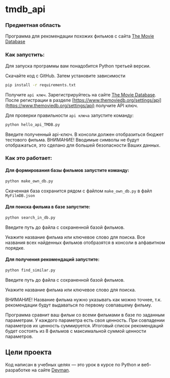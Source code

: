 # tmdb_api
### Предметная область

Программа для рекомендации похожих фильмов с сайта [The Movie Database](https://www.themoviedb.org/)

### Как запустить:

Для запуска программы вам понадобится Python третьей версии.

Скачайте код с GitHub. Затем установите зависимости
```sh
pip install -r requirements.txt
```

Получите `api ключ`. Зарегистрируйтесь на сайте 
[The Movie Database](https://www.themoviedb.org/signup). После регистрации в разделе 
[https://www.themoviedb.org/settings/api](https://www.themoviedb.org/settings/api) получите API ключ.

Для проверки правильности `api ключа` запустите команду:

```sh
python hello_api_TMDB.py
```
Введите полученный api-ключ. В консоли должен отобразиться бюджет тестового фильма.
ВНИМАНИЕ! Вводимые символы не будут отображаться, это сделано для большей безопасности Ваших данных.

### Как это работает:
#### Для формирования базы фильмов запустите команду:

```sh
python make_own_db.py
```
Скаченная база сохранится рядом с файлом `make_own_db.py` в файл `MyFilmDB.json`

#### Для поиска фильма в базе запустите:
```sh
python search_in_db.py
```
Введите путь до файла с сохраненной базой фильмов.

Укажите название фильма или ключевое слово для поиска. Все названия всех найденных фильмов
отобразятся в консоли в алфавитном порядке.

#### Для получения рекомендаций запустите:
```sh
python find_similar.py
```
Введите путь до файла с сохраненной базой фильмов.

Укажите название фильма или ключевое слово для поиска.

ВНИМАНИЕ! Название фильма нужно указывать как можно точнее, т.к. рекомендации будут выдаваться
по первому совпавшему фильму.

Программа сравнит ваш фильм со всеми фильмами в базе по заданным параметрам. У каждого параметра есть 
своя ценность. При совпадении параметров их ценность суммируется. 
Итоговый список рекомендаций будет состоять из 8 фильмов с максимальной суммой ценности параметров.

## Цели проекта

Код написан в учебных целях — это урок в курсе по Python и веб-разработке на сайте [Devman](https://dvmn.org).

